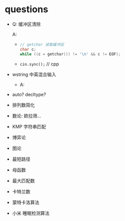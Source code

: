 # questions

- Q: 缓冲区清除

  A:

  - ```cpp
    // getchar 读取缓冲区
    char c;
    while ((c = getchar()) != '\n' && c != EOF);
    ```

  - `cin.sync();`  // cpp

- wstring 中英混合输入

  - A:

- auto? decltype?

- 排列数简化

- 数论: 欧拉筛...

- KMP 字符串匹配

- 博弈论

- 图论

- 最短路径

- 母函数

- 最大匹配数

- 卡特兰数

- 蒙特卡洛算法

- 小米 睡眠检测算法

